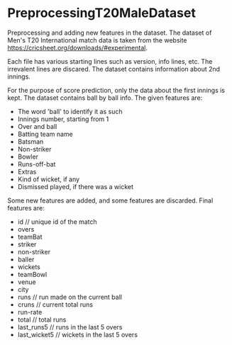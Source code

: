 # PreprocessingT20MaleDataset
Preprocessing and adding new features in the dataset.
The dataset of Men's T20 International match data is taken from the website https://cricsheet.org/downloads/#experimental. 

Each file has various starting lines such as version, info lines, etc. The irrevalent lines are discared. The dataset contains information about 2nd innings. 

For the purpose of score prediction, only the data about the first innings is kept. The dataset contains ball by ball info. The given features are:
  * The word 'ball' to identify it as such
  * Innings number, starting from 1
  * Over and ball
  * Batting team name
  * Batsman
  * Non-striker
  * Bowler
  * Runs-off-bat
  * Extras
  * Kind of wicket, if any
  * Dismissed played, if there was a wicket

Some new features are added, and some features are discarded. Final features are:

  * id // unique id of the match
  * overs
  * teamBat
  * striker	
  * non-striker	
  * baller	
  * wickets	
  * teamBowl	
  * venue	
  * city	
  * runs	// run made on the current ball
  * cruns	// current total runs
  * run-rate
  * total	// total runs
  * last_runs5	// runs in the last 5 overs
  * last_wicket5 // wickets in the last 5 overs

 
  
  
  

